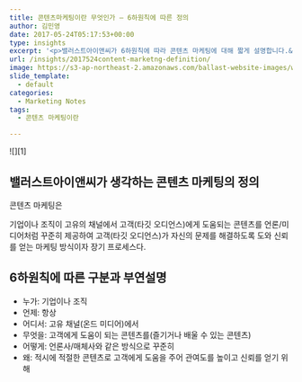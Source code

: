 ```yaml
---
title: 콘텐츠마케팅이란 무엇인가 – 6하원칙에 따른 정의
author: 김민영
date: 2017-05-24T05:17:53+00:00
type: insights
excerpt: '<p>밸러스트아이앤씨가 6하원칙에 따라 콘텐츠 마케팅에 대해 짧게 설명합니다.&nbsp;</p>'
url: /insights/2017524content-marketng-definition/
image: https://s3-ap-northeast-2.amazonaws.com/ballast-website-images/wp-content/uploads/2017/05/15110120/img-3.jpg
slide_template:
  - default
categories:
  - Marketing Notes
tags:
  - 콘텐츠 마케팅이란

---
```

![][1]

## 밸러스트아이앤씨가 생각하는 콘텐츠 마케팅의 정의

콘텐츠 마케팅은

기업이나 조직이 고유의 채널에서 고객(타깃 오디언스)에게 도움되는 콘텐츠를 언론/미디어처럼 꾸준히 제공하여 고객(타깃 오디언스)가 자신의 문제를 해결하도록 도와 신뢰를 얻는 마케팅 방식이자 장기 프로세스다.

## 6하원칙에 따른 구분과 부연설명

  * 누가: 기업이나 조직
  * 언제: 항상
  * 어디서: 고유 채널(온드 미디어)에서
  * 무엇을: 고객에게 도움이 되는 콘텐츠를(즐기거나 배울 수 있는 콘텐츠)
  * 어떻게: 언론사/매체사와 같은 방식으로 꾸준히
  * 왜: 적시에 적절한 콘텐츠로 고객에게 도움을 주어 관여도를 높이고 신뢰를 얻기 위해

